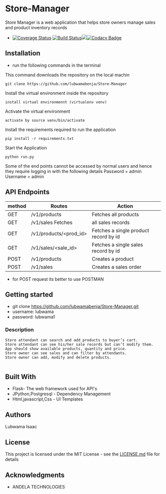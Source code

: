 # Store-Manager

Store Manager is a web application that helps store owners manage sales and product inventory records
* [![Coverage Status](https://coveralls.io/repos/github/lubwamabenja/Store-Manager/badge.svg?branch=challenge-2)](https://coveralls.io/github/lubwamabenja/Store-Manager?branch=challenge-2)
[![Build Status](https://travis-ci.org/lubwamabenja/Store-Manager.svg?branch=ft-add-product-161214893)](https://travis-ci.org/lubwamabenja/Store-Manager)<a href="https://codeclimate.com/github/lubwamabenja/Store-Manager/maintainability"><img src="https://api.codeclimate.com/v1/badges/b62d23c140bf51e17a9f/maintainability" /></a>[![Codacy Badge](https://api.codacy.com/project/badge/Grade/ea7bb4ded21d4c9bab090c9aa4ea0796)](https://www.codacy.com/app/lubwamabenja/Store-Manager?utm_source=github.com&amp;utm_medium=referral&amp;utm_content=lubwamabenja/Store-Manager&amp;utm_campaign=Badge_Grade)



## Installation
* run the following commands in  the terminal

This command downloads the repository on the local machin
```
git clone https://github.com/lubwamabenja/Store-Manager

```
Install the virtual environment inside the  repository

```
install virtual environmennt (virtualenv venv)

```
Activate  the virtual environment
```
activate by source venv/bin/activate
```
Install the requirements required to run the application
```
pip install -r requirements.txt
````
Start the Application
```
python run.py
```
Some of the end points cannot be accessed by normal users and hence they require logging in with the following details
Password = admin
Username = admin

## API Endpoints
 
 
| method |     Routes             |   Action                               |
| ------ | ---------------------- | -------------------------------------- | 
| GET    |  /v1/products          |	 Fetches all products                  |
| GET    |  /v1/sales	Fetches     |  all sales records                     |
| GET	   |  /v1/products/<prod_id>|	 Fetches a single product record by id |
| GET	   |  /v1/sales/<sale_id>	  |  Fetches a single sales record by id   |
| POST	 |    /v1/products	      |  Creates a product                     |
| POST	 |     /v1/sales	        |  Creates a sales order                 |
    
 * for POST request its better to use  POSTMAN
 
 
 





## Getting started
* git clone https://github.com/lubwamabenja/Store-Manager.git
* username: lubwama
* password: lubwama1
### Description
```
Store attendant can search and add products to buyer’s cart.
Store attendant can see his/her sale records but can’t modify them.
App should show available products, quantity and price.
Store owner can see sales and can filter by attendants.
Store owner can add, modify and delete products.


```

## Built With

* Flask- The web framework used for API's
* JPython,Postgresql - Dependency Management
* Html,javascript,Css  - UI Templates



## Authors

Lubwama Isaac

## License

This project is licensed under the MIT License - see the [LICENSE.md](LICENSE.md) file for details

## Acknowledgments

* ANDELA TECHNOLOGIES


